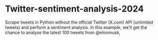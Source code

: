 # Twitter-sentiment-analysis-2024
Scrape tweets in Python without the official Twitter (X.com) API (unlimited tweets) and perform a sentiment analysis. In this example, we'll get the chance to analyse the latest 100 tweets from @elonmusk,
